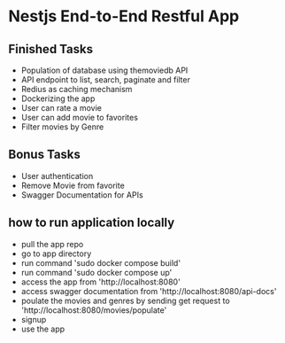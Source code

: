 # Nestjs End-to-End Restful App

## Finished Tasks
- Population of database using themoviedb API
- API endpoint to list, search, paginate and filter
- Redius as caching mechanism
- Dockerizing the app
- User can rate a movie
- User can add movie to favorites
- Filter movies by Genre
## Bonus Tasks
- User authentication
- Remove Movie from favorite
- Swagger Documentation for APIs

## how to run application locally
- pull the app repo
- go to app directory
- run command 'sudo docker compose build'
- run command 'sudo docker compose up'
- access the app from 'http://localhost:8080'
- access swagger documentation from 'http://localhost:8080/api-docs'
- poulate the movies and genres by sending get request to 'http://localhost:8080/movies/populate'
- signup
- use the app

